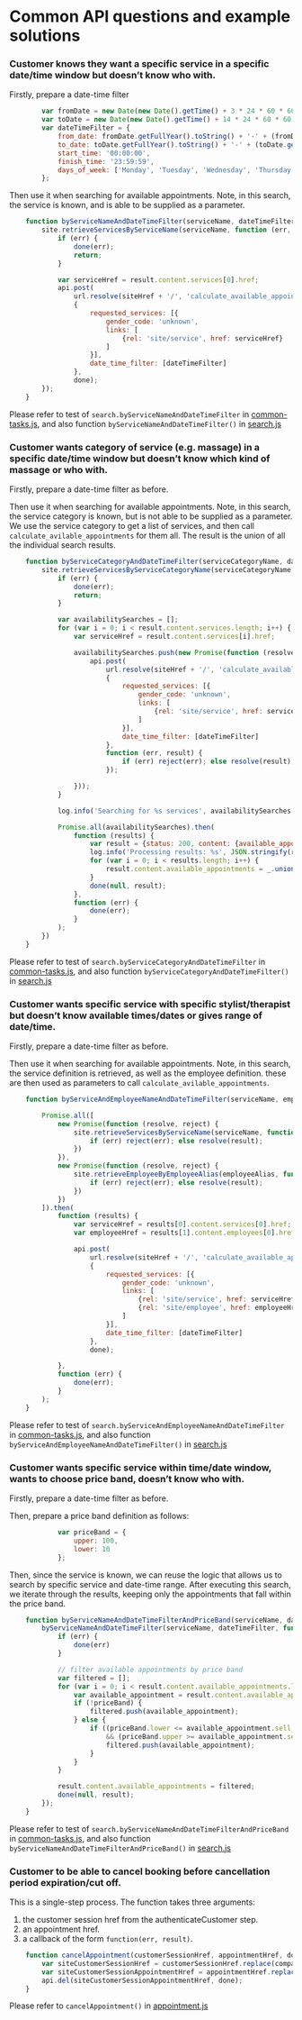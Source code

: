 # Common API questions and example solutions

### Customer knows they want a specific service in a specific date/time window but doesn’t know who with.

Firstly, prepare a date-time filter

```js
        var fromDate = new Date(new Date().getTime() + 3 * 24 * 60 * 60 * 1000);
        var toDate = new Date(new Date().getTime() + 14 * 24 * 60 * 60 * 1000);
        var dateTimeFilter = {
            from_date: fromDate.getFullYear().toString() + '-' + (fromDate.getMonth() + 1) + '-' + fromDate.getDate(),
            to_date: toDate.getFullYear().toString() + '-' + (toDate.getMonth() + 1) + '-' + toDate.getDate(),
            start_time: '00:00:00',
            finish_time: '23:59:59',
            days_of_week: ['Monday', 'Tuesday', 'Wednesday', 'Thursday', 'Friday', 'Saturday', 'Sunday']
        };
```

Then use it when searching for available appointments. Note, in this search, the 
service is known, and is able to be supplied as a parameter.

```js
    function byServiceNameAndDateTimeFilter(serviceName, dateTimeFilter, done) {
        site.retrieveServicesByServiceName(serviceName, function (err, result) {
            if (err) {
                done(err);
                return;
            }

            var serviceHref = result.content.services[0].href;
            api.post(
                url.resolve(siteHref + '/', 'calculate_available_appointments'),
                {
                    requested_services: [{
                        gender_code: 'unknown',
                        links: [
                            {rel: 'site/service', href: serviceHref}
                        ]
                    }],
                    date_time_filter: [dateTimeFilter]
                },
                done);
        });
    }
```

Please refer to test of `search.byServiceNameAndDateTimeFilter` in 
[common-tasks.js](../../v1-examples/js/test/common-tasks.js), 
and also function `byServiceNameAndDateTimeFilter()` in 
[search.js](../../v1-examples/js/src/search.js)


### Customer wants category of service (e.g. massage) in a specific date/time window but doesn’t know which kind of massage or who with.

Firstly, prepare a date-time filter as before.

Then use it when searching for available appointments. Note, in this search, the 
service category is known, but is not able to be supplied as a parameter. We use 
the service category to get a list of services, and then call `calculate_avilable_appointments`
for them all. The result is the union of all the individual search results.

```js
    function byServiceCategoryAndDateTimeFilter(serviceCategoryName, dateTimeFilter, done) {
        site.retrieveServicesByServiceCategoryName(serviceCategoryName, function (err, result) {
            if (err) {
                done(err);
                return;
            }

            var availabilitySearches = [];
            for (var i = 0; i < result.content.services.length; i++) {
                var serviceHref = result.content.services[i].href;

                availabilitySearches.push(new Promise(function (resolve, reject) {
                    api.post(
                        url.resolve(siteHref + '/', 'calculate_available_appointments'),
                        {
                            requested_services: [{
                                gender_code: 'unknown',
                                links: [
                                    {rel: 'site/service', href: serviceHref}
                                ]
                            }],
                            date_time_filter: [dateTimeFilter]
                        },
                        function (err, result) {
                            if (err) reject(err); else resolve(result);
                        });

                }));
            }

            log.info('Searching for %s services', availabilitySearches.length);

            Promise.all(availabilitySearches).then(
                function (results) {
                    var result = {status: 200, content: {available_appointments: []}};
                    log.info('Processing results: %s', JSON.stringify(results));
                    for (var i = 0; i < results.length; i++) {
                        result.content.available_appointments = _.union(result.available_appointments, results[i].content.available_appointments);
                    }
                    done(null, result);
                },
                function (err) {
                    done(err);
                }
            );
        })
    }
```

Please refer to test of `search.byServiceCategoryAndDateTimeFilter` in 
[common-tasks.js](../../v1-examples/js/test/common-tasks.js), 
and also function `byServiceCategoryAndDateTimeFilter()` in 
[search.js](../../v1-examples/js/src/search.js)

### Customer wants specific service with specific stylist/therapist but doesn’t know available times/dates or gives range of date/time.

Firstly, prepare a date-time filter as before.

Then use it when searching for available appointments. Note, in this search, the 
service definition is retrieved, as well as the employee definition. these are 
then used as parameters to call `calculate_avilable_appointments`.

```js
    function byServiceAndEmployeeNameAndDateTimeFilter(serviceName, employeeAlias, dateTimeFilter, done) {

        Promise.all([
            new Promise(function (resolve, reject) {
                site.retrieveServicesByServiceName(serviceName, function (err, result) {
                    if (err) reject(err); else resolve(result);
                })
            }),
            new Promise(function (resolve, reject) {
                site.retrieveEmployeeByEmployeeAlias(employeeAlias, function (err, result) {
                    if (err) reject(err); else resolve(result);
                })
            })
        ]).then(
            function (results) {
                var serviceHref = results[0].content.services[0].href;
                var employeeHref = results[1].content.employees[0].href;

                api.post(
                    url.resolve(siteHref + '/', 'calculate_available_appointments'),
                    {
                        requested_services: [{
                            gender_code: 'unknown',
                            links: [
                                {rel: 'site/service', href: serviceHref},
                                {rel: 'site/employee', href: employeeHref}
                            ]
                        }],
                        date_time_filter: [dateTimeFilter]
                    },
                    done);

            },
            function (err) {
                done(err);
            }
        );
    }

```

Please refer to test of `search.byServiceAndEmployeeNameAndDateTimeFilter` in 
[common-tasks.js](../../v1-examples/js/test/common-tasks.js), 
and also function `byServiceAndEmployeeNameAndDateTimeFilter()` in 
[search.js](../../v1-examples/js/src/search.js)


### Customer wants specific service within time/date window, wants to choose price band, doesn’t know who with.

Firstly, prepare a date-time filter as before.

Then, prepare a price band definition as follows:

```js
            var priceBand = {
                upper: 100,
                lower: 10
            };
```

Then, since the service is known, we can reuse the logic that allows us to search 
by specific service and date-time range. After executing this search, we iterate 
through the results, keeping only the appointments that fall within the price band.

```js
    function byServiceNameAndDateTimeFilterAndPriceBand(serviceName, dateTimeFilter, priceBand, done) {
        byServiceNameAndDateTimeFilter(serviceName, dateTimeFilter, function (err, result) {
            if (err) {
                done(err)
            }

            // filter available appointments by price band
            var filtered = [];
            for (var i = 0; i < result.content.available_appointments.length; i++) {
                var available_appointment = result.content.available_appointments[i];
                if (!priceBand) {
                    filtered.push(available_appointment);
                } else {
                    if ((priceBand.lower <= available_appointment.sell_price)
                        && (priceBand.upper >= available_appointment.sell_price)) {
                        filtered.push(available_appointment);
                    }
                }
            }

            result.content.available_appointments = filtered;
            done(null, result);
        });
    }
```

Please refer to test of `search.byServiceNameAndDateTimeFilterAndPriceBand` in 
[common-tasks.js](../../v1-examples/js/test/common-tasks.js), 
and also function `byServiceNameAndDateTimeFilterAndPriceBand()` in 
[search.js](../../v1-examples/js/src/search.js)


### Customer to be able to cancel booking before cancellation period expiration/cut off.

This is a single-step process. The function takes three arguments: 

1. the customer session href from the authenticateCustomer step.
1. an appointment href.
1. a callback of the form `function(err, result)`.

```js
    function cancelAppointment(customerSessionHref, appointmentHref, done) {
        var siteCustomerSessionHref = customerSessionHref.replace(companyHref, siteHref);
        var siteCustomerSessionAppointmentHref = appointmentHref.replace(siteHref, siteCustomerSessionHref + '/customer');
        api.del(siteCustomerSessionAppointmentHref, done);
    }
```

Please refer to `cancelAppointment()` in [appointment.js](../../v1-examples/js/src/appointment.js)
